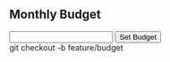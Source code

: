 <!-- budget/budget.html -->
<div class="budget">
  <h2>Monthly Budget</h2>
  <input type="number" id="budget-amount">
  <button onclick="setBudget()">Set Budget</button>
</div>
git checkout -b feature/budget
